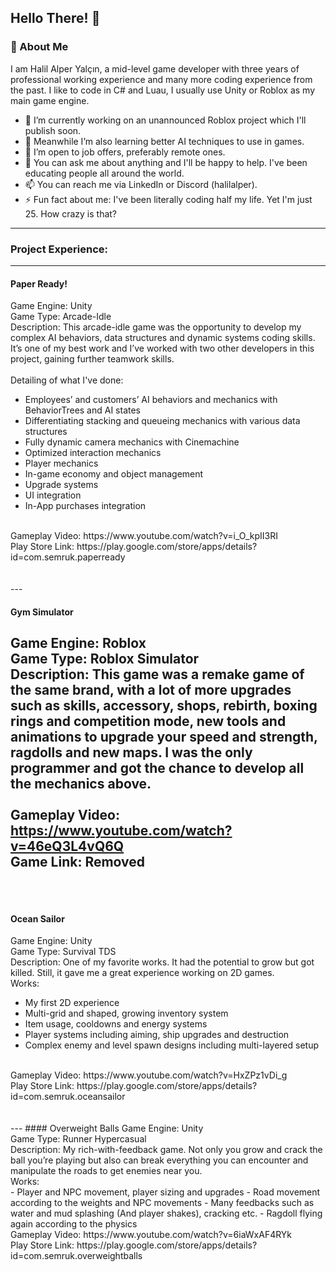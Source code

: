 ## Hello There! 👋

### 🚀 About Me
I am Halil Alper Yalçın, a mid-level game developer with three years of professional working experience and many more coding experience from the past. I like to code in C# and Luau, I usually use Unity or Roblox as my main game engine.

- 🔭 I’m currently working on an unannounced Roblox project which I'll publish soon.
- 🌱 Meanwhile I’m also learning better AI techniques to use in games.
- 💼 I’m open to job offers, preferably remote ones.
- 💬 You can ask me about anything and I'll be happy to help. I've been educating people all around the world.
- 📫 You can reach me via LinkedIn or Discord (halilalper).
- ⚡ Fun fact about me: I've been literally coding half my life. Yet I'm just 25. How crazy is that?
---
### Project Experience:
---

#### Paper Ready!
Game Engine: Unity<br />
Game Type: Arcade-Idle<br />
Description: This arcade-idle game was the opportunity to develop my complex AI behaviors, data structures and dynamic systems coding skills. It’s one of my best work and I’ve worked with two other developers in this project, gaining further teamwork skills. <br /> <br />
Detailing of what I've done:
-	Employees’ and customers’ AI behaviors and mechanics with BehaviorTrees and AI states
-	Differentiating stacking and queueing mechanics with various data structures
-	Fully dynamic camera mechanics with Cinemachine
-	Optimized interaction mechanics
-	Player mechanics
-	In-game economy and object management
-	Upgrade systems
-	UI integration
-	In-App purchases integration
<br />
Gameplay Video: https://www.youtube.com/watch?v=i_O_kpII3RI <br />
Play Store Link: https://play.google.com/store/apps/details?id=com.semruk.paperready <br /><br /><br />
---

#### Gym Simulator
Game Engine: Roblox <br />
Game Type: Roblox Simulator <br />
Description: This game was a remake game of the same brand, with a lot of more upgrades such as skills, accessory, shops, rebirth, boxing rings and competition mode, new tools and animations to upgrade your speed and strength, ragdolls and new maps. I was the only programmer and got the chance to develop all the mechanics above. <br /><br />
Gameplay Video: https://www.youtube.com/watch?v=46eQ3L4vQ6Q <br />
Game Link: Removed <br /><br /><br />
---

#### Ocean Sailor
Game Engine: Unity <br />
Game Type: Survival TDS <br />
Description: One of my favorite works. It had the potential to grow but got killed. Still, it gave me a great experience working on 2D games. <br />
Works:
-	My first 2D experience
-	Multi-grid and shaped, growing inventory system
-	Item usage, cooldowns and energy systems
-	Player systems including aiming, ship upgrades and destruction
-	Complex enemy and level spawn designs including multi-layered setup
<br />
Gameplay Video: https://www.youtube.com/watch?v=HxZPz1vDi_g <br />
Play Store Link: https://play.google.com/store/apps/details?id=com.semruk.oceansailor <br /><br /><br />
---
#### Overweight Balls
Game Engine: Unity <br />
Game Type: Runner Hypercasual <br />
Description: My rich-with-feedback game. Not only you grow and crack the ball you’re playing but also can break everything you can encounter and manipulate the roads to get enemies near you. <br />
Works: <br />
-	Player and NPC movement, player sizing and upgrades
-	Road movement according to the weights and NPC movements
-	Many feedbacks such as water and mud splashing (And player shakes), cracking etc. 
-	Ragdoll flying again according to the physics
<br />
Gameplay Video: https://www.youtube.com/watch?v=6iaWxAF4RYk <br />
Play Store Link: https://play.google.com/store/apps/details?id=com.semruk.overweightballs


<!--
**HalilAlper/HalilAlper** is a ✨ _special_ ✨ repository because its `README.md` (this file) appears on your GitHub profile.

Here are some ideas to get you started:

- 🔭 I’m currently working on ...
- 🌱 I’m currently learning ...
- 👯 I’m looking to collaborate on ...
- 🤔 I’m looking for help with ...
- 💬 Ask me about ...
- 📫 How to reach me: ...
- 😄 Pronouns: ...
- ⚡ Fun fact: ...
-->
